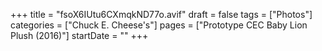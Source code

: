 +++
title = "fsoX6IUtu6CXmqkND77o.avif"
draft = false
tags = ["Photos"]
categories = ["Chuck E. Cheese's"]
pages = ["Prototype CEC Baby Lion Plush (2016)"]
startDate = ""
+++
